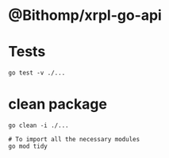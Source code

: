 # @Bithomp/xrpl-go-api

# Tests

```Shell
go test -v ./...
```

# clean package

```Shell
go clean -i ./...

# To import all the necessary modules
go mod tidy 
```

